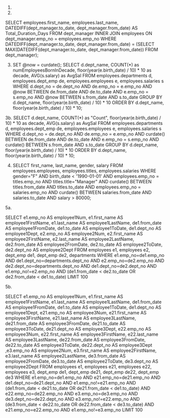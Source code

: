 1.

2.
SELECT employees.first_name, employees.last_name, DATEDIFF(dept_manager.to_date, dept_manager.from_date) AS Total_Duration_Days
FROM dept_manager
INNER JOIN employees ON dept_manager.emp_no = employees.emp_no
WHERE DATEDIFF(dept_manager.to_date, dept_manager.from_date) = (SELECT MAX(DATEDIFF(dept_manager.to_date, dept_manager.from_date)) FROM dept_manager);

3. SET @now = curdate();
SELECT d.dept_name, COUNT(*) as numEmployeesBornInDecade, floor(year(e.birth_date) / 10) * 10 as decade, AVG(s.salary) as AvgSal
FROM employees.departments d, employees.dept_emp de, employees.employees e, employees.salaries s
WHERE d.dept_no = de.dept_no
AND de.emp_no = e.emp_no
AND @now BETWEEN de.from_date AND de.to_date
AND e.emp_no = s.emp_no
AND @now BETWEEN s.from_date AND s.to_date
GROUP BY d.dept_name, floor(year(e.birth_date) / 10) * 10
ORDER BY d.dept_name, floor(year(e.birth_date) / 10) * 10;

3b. SELECT d.dept_name, COUNT(*) as "Count", floor(year(e.birth_date) / 10) * 10 as decade, AVG(s.salary) as AvgSal
FROM employees.departments d, employees.dept_emp de, employees.employees e, employees.salaries s
WHERE d.dept_no = de.dept_no
AND de.emp_no = e.emp_no
AND curdate() BETWEEN de.from_date AND de.to_date
AND e.emp_no = s.emp_no
AND curdate() BETWEEN s.from_date AND s.to_date
GROUP BY d.dept_name, floor(year(e.birth_date) / 10) * 10
ORDER BY d.dept_name, floor(year(e.birth_date) / 10) * 10;

4. SELECT first_name, last_name, gender, salary
FROM employees.employees, employees.titles, employees.salaries
WHERE gender="F" AND birth_date < '1990-01-01'
AND employees.emp_no = titles.emp_no AND titles.title="Manager"
AND curdate() BETWEEN titles.from_date AND titles.to_date
AND employees.emp_no = salaries.emp_no
AND curdate() BETWEEN salaries.from_date AND salaries.to_date
AND salary > 80000;

5a.

SELECT e1.emp_no AS employee1Num, e1.first_name AS employee1FirstName, e1.last_name AS employee1LastName, de1.from_date AS employee1FromDate, de1.to_date AS employee1ToDate, de1.dept_no AS employee1Dept, e2.emp_no AS employee2Num, e2.first_name AS employee2FirstName, e2.last_name AS employee2LastName, de2.from_date AS employee2FromDate, de2.to_date AS employee2ToDate, de2.dept_no AS employee2Dept
FROM employees e1, employees e2, dept_emp de1, dept_emp de2, departments
WHERE e1.emp_no=de1.emp_no AND de1.dept_no=departments.dept_no AND e2.emp_no=de2.emp_no AND de2.dept_no=departments.dept_no AND de1.dept_no=de2.dept_no AND e1.emp_no!=e2.emp_no AND (de1.from_date < de2.to_date OR de2.from_date < de1.to_date)
LIMIT 100

5b.

SELECT e1.emp_no AS employee1Num, e1.first_name AS employee1FirstName, e1.last_name AS employee1LastName, de1.from_date AS employee1FromDate, de1.to_date AS employee1ToDate, de1.dept_no AS employee1Dept, e21.emp_no AS employee3Num, e21.first_name AS employee3FirstName, e21.last_name AS employee3LastName, de21.from_date AS employee3FromDate, de21.to_date AS employee3ToDate, de21.dept_no AS employee3Dept, e22.emp_no AS employee3Num, e22.first_name AS employee3FirstName, e22.last_name AS employee3LastName, de22.from_date AS employee3FromDate, de22.to_date AS employee3ToDate, de22.dept_no AS employee3Dept ,e3.emp_no AS employee2Num, e3.first_name AS employee2FirstName, e3.last_name AS employee2LastName, de3.from_date AS employee2FromDate, de3.to_date AS employee2ToDate, de3.dept_no AS employee2Dept
FROM employees e1, employees e21, employees e22, employees e3, dept_emp de1, dept_emp de21, dept_emp de22, dept_emp de3
WHERE e1.emp_no=de1.emp_no AND e21.emp_no=de21.emp_no AND de1.dept_no=de21.dept_no AND e1.emp_no!=e21.emp_no AND (de1.from_date < de21.to_date OR de21.from_date < de1.to_date) AND e22.emp_no=de22.emp_no AND e3.emp_no=de3.emp_no AND de3.dept_no=de22.dept_no AND e3.emp_no!=e22.emp_no AND (de3.from_date < de22.to_date OR de22.from_date < de3.to_date) AND e21.emp_no=e22.emp_no AND e1.emp_no!=e3.emp_no
LIMIT 100

